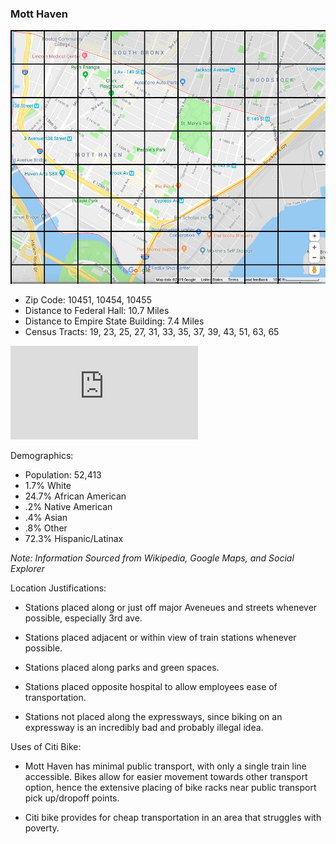 ### Mott Haven


![Grided](https://github.com/IvyBirch/Honors-Bike-Website-Test/blob/master/grided.jpeg)




- Zip Code: 10451, 10454, 10455
- Distance to Federal Hall: 10.7 Miles
- Distance to Empire State Building: 7.4 Miles
- Census Tracts: 19, 23, 25, 27, 31, 33, 35, 37, 39, 43, 51, 63, 65

![Highlight](https://github.com/IvyBirch/Honors-Bike-Website-Test/blob/master/mott%20haven%20highlight.pdf)


Demographics:
- Population: 52,413
- 1.7% White
- 24.7% African American
- .2% Native American
- .4% Asian
- .8% Other
- 72.3% Hispanic/Latinax

*Note: Information Sourced from Wikipedia, Google Maps, and Social Explorer*


<script src="https://embed.github.com/view/geojson/IvyBirch/honorsbike/master/map-2.geojson" ></script>



Location Justifications:



- Stations placed along or just off major Aveneues and streets whenever possible, especially 3rd ave.

- Stations placed adjacent or within view of train stations whenever possible.

- Stations placed along parks and green spaces.

- Stations placed opposite hospital to allow employees ease of transportation.

- Stations not placed along the expressways, since biking on an expressway is an incredibly bad and probably illegal idea.



Uses of Citi Bike:
- Mott Haven has minimal public transport, with only a single train line accessible. Bikes allow for easier movement towards other transport option, hence the extensive placing of bike racks near public transport pick up/dropoff points.

- Citi bike provides for cheap transportation in an area that struggles with poverty. 





